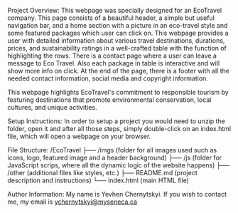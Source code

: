 Project Overview:
This webpage was specially designed for an EcoTravel company. This page consists of a beautiful header, a simple but useful navigation bar, and a home section with a picture in an eco-travel style and some featured packages which user can click on. This webpage provides a user with detailed information about various travel destinations, durations, prices, and sustainability ratings in a well-crafted table with the function of highlighting the rows. There is a contact page where a user can leave a message to Eco Travel. Also each package in table is interactive and will show more info on click. At the end of the page, there is a footer with all the needed contact information, social media and copyright information.

This webpage highlights EcoTravel's commitment to responsible tourism by featuring destinations that promote environmental conservation, local cultures, and unique activities.

Setup Instructions:
In order to setup a project you would need to unzip the folder, open it and after all those steps, simply double-click on an index.html file, which will open a webpage on your browser.

File Structure:
/EcoTravel
├── /imgs (folder for all images used such as icons, logo, featured image and a header background)
├── /js (folder for JavaScript scrips, where all the dynamic logic of the website happens)
├── /other (additional files like styles, etc.)
├── README.md (project description and instructions)
└── index.html (main HTML file)

Author Information:
My name is Yevhen Chernytskyi. If you wish to contact me, my email is ychernytskyi@myseneca.ca
